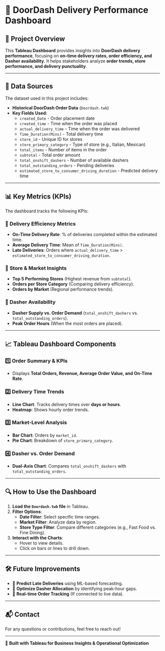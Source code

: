 # 🚀 DoorDash Delivery Performance Dashboard

## 📖 Project Overview
This **Tableau Dashboard** provides insights into **DoorDash delivery performance**, focusing on **on-time delivery rates, order efficiency, and Dasher availability**. It helps stakeholders analyze **order trends, store performance, and delivery punctuality**.

---

## 📂 Data Sources
The dataset used in this project includes:
- **Historical DoorDash Order Data** (`Doordash.twb`)
- **Key Fields Used**:
  - `created_Date` - Order placement date
  - `created_time` - Time when the order was placed
  - `actual_delivery_time` - Time when the order was delivered
  - `Time_Duration(Mins)` - Total delivery time
  - `store_id` - Unique ID for stores
  - `store_primary_category` - Type of store (e.g., Italian, Mexican)
  - `total_items` - Number of items in the order
  - `subtotal` - Total order amount
  - `total_onshift_dashers` - Number of available dashers
  - `total_outstanding_orders` - Pending deliveries
  - `estimated_store_to_consumer_driving_duration` - Predicted delivery time

---

## 📊 Key Metrics (KPIs)
The dashboard tracks the following KPIs:
### 🚚 **Delivery Efficiency Metrics**
- **On-Time Delivery Rate**: % of deliveries completed within the estimated time.
- **Average Delivery Time**: Mean of `Time_Duration(Mins)`.
- **Late Deliveries**: Orders where `actual_delivery_time` > `estimated_store_to_consumer_driving_duration`.

### 🏪 **Store & Market Insights**
- **Top 5 Performing Stores** (Highest revenue from `subtotal`).
- **Orders per Store Category** (Comparing delivery efficiency).
- **Orders by Market** (Regional performance trends).

### 🚗 **Dasher Availability**
- **Dasher Supply vs. Order Demand** (`total_onshift_dashers` vs. `total_outstanding_orders`).
- **Peak Order Hours** (When the most orders are placed).

---

## 📈 Tableau Dashboard Components
### **1️⃣ Order Summary & KPIs**
- Displays **Total Orders, Revenue, Average Order Value, and On-Time Rate**.

### **2️⃣ Delivery Time Trends**
- **Line Chart**: Tracks delivery times over **days or hours**.
- **Heatmap**: Shows hourly order trends.

### **3️⃣ Market-Level Analysis**
- **Bar Chart**: Orders by `market_id`.
- **Pie Chart**: Breakdown of `store_primary_category`.

### **4️⃣ Dasher vs. Order Demand**
- **Dual-Axis Chart**: Compares `total_onshift_dashers` with `total_outstanding_orders`.

---

## 🔍 How to Use the Dashboard
1. **Load the `Doordash.twb` file** in Tableau.
2. **Filter Options**:
   - **Date Filter**: Select specific time ranges.
   - **Market Filter**: Analyze data by region.
   - **Store Type Filter**: Compare different categories (e.g., Fast Food vs. Fine Dining).
3. **Interact with the Charts**:
   - Hover to view details.
   - Click on bars or lines to drill down.

---

## 🛠️ Future Improvements
- 📌 **Predict Late Deliveries** using ML-based forecasting.
- 📌 **Optimize Dasher Allocation** by identifying peak-hour gaps.
- 📌 **Real-time Order Tracking** (If connected to live data).

---

## 📬 Contact
For any questions or contributions, feel free to reach out!

---
🚀 **Built with Tableau for Business Insights & Operational Optimization**
